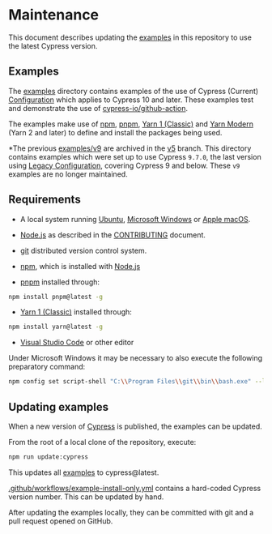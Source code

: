 # Maintenance

This document describes updating the [examples](../examples) in this repository to use the latest Cypress version.

## Examples

The [examples](../examples) directory contains examples of the use of Cypress (Current) [Configuration](https://docs.cypress.io/guides/references/configuration) which applies to Cypress 10 and later. These examples test and demonstrate the use of [cypress-io/github-action](https://github.com/cypress-io/github-action).

The examples make use of [npm](https://www.npmjs.com/), [pnpm](https://pnpm.io/), [Yarn 1 (Classic)](https://classic.yarnpkg.com/) and [Yarn Modern](https://yarnpkg.com/) (Yarn 2 and later) to define and install the packages being used.

*The previous [examples/v9](https://github.com/cypress-io/github-action/tree/v5/examples/v9) are archived in the [v5](https://github.com/cypress-io/github-action/tree/v5/) branch. This directory contains examples which were set up to use Cypress `9.7.0`, the last version using [Legacy Configuration](https://docs.cypress.io/guides/references/legacy-configuration), covering Cypress 9 and below. These `v9` examples are no longer maintained.

## Requirements

- A local system running [Ubuntu](https://ubuntu.com/), <!-- markdown-link-check-disable -->[Microsoft Windows](https://www.microsoft.com/windows/)<!-- markdown-link-check-enable --> or [Apple macOS](https://www.apple.com/macos/).

- [Node.js](https://nodejs.org/en/) as described in the [CONTRIBUTING](../CONTRIBUTING.md#requirements) document.

- [git](https://git-scm.com/) distributed version control system.

- [npm](https://www.npmjs.com/), which is installed with [Node.js](https://nodejs.org/)

- [pnpm](https://pnpm.io/) installed through:

```bash
npm install pnpm@latest -g
```

- [Yarn 1 (Classic)](https://classic.yarnpkg.com/) installed through:

```bash
npm install yarn@latest -g
```

- [Visual Studio Code](https://code.visualstudio.com/) or other editor

Under Microsoft Windows it may be necessary to also execute the following preparatory command:

```bash
npm config set script-shell "C:\\Program Files\\git\\bin\\bash.exe" --location user
```

## Updating examples

When a new version of [Cypress](https://docs.cypress.io/guides/references/changelog) is published, the examples can be updated.

From the root of a local clone of the repository, execute:

```bash
npm run update:cypress
```

This updates all [examples](../examples) to cypress@latest.

[.github/workflows/example-install-only.yml](../.github/workflows/example-install-only.yml) contains a hard-coded Cypress version number. This can be updated by hand.

After updating the examples locally, they can be committed with git and a pull request opened on GitHub.
